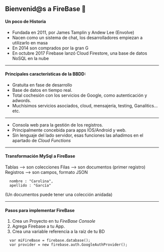 ## Bienvenid@s a FireBase :wave:

#### Un poco de Historia
* Fundada en 2011, por James Tamplin y Andew Lee (Envolve)
* Nacen como un sistema de chat, los desarrolladores empiezan a utilizarlo en masa
* En 2014 son comprados por la gran G
* En octubre 2017 Firebase lanzó Cloud Firestore, una base de datos NoSQL en la nube

---

#### Principales características de la BBDD:
* Gratuita en fase de desarrollo
* Base de datos en tiempo real.
* Total cochesión con los servicios de Google, como autenticación y adwords.
* Muchísimos servicios asociados, cloud, mensajería, testing, Ganalitics... etc.
---
* Consola web para la gestión de los registros.
* Principalmente concebida para apps IOS/Android y web.
* Sin lenguaje del lado servidor, esas funciones las añadimos en el apartado de *Cloud Functions*

---
#### Transformación MySql a FireBase
Tablas --> son colecciones
Filas --> son documentos (primer registro)
Registros --> son campos, formato JSON
````
  nombre : "Carolina",
  apellido : "García"
````
(Un documentos puede tener una colección anidada)

---

#### Pasos para implementar FireBase

1. Crea un Proyecto en tu *FireBase Console*
2. Agrega Firebase a tu App.
3. Crea una variable referencia a la raíz de tu BD
````
  var miFireBase = firebase.database();
  var provider = new firebase.auth.GoogleAuthProvider();
````






